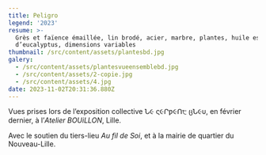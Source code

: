 ```yaml
---
title: Peligro
legend: '2023'
resume: >-
  Grès et faïence émaillée, lin brodé, acier, marbre, plantes, huile essentielle
  d’eucalyptus, dimensions variables
thumbnail: /src/content/assets/plantesbd.jpg
galery:
  - /src/content/assets/plantesvueensemblebd.jpg
  - /src/content/assets/2-copie.jpg
  - /src/content/assets/4.jpg
date: 2023-11-02T20:31:36.880Z
---
```


Vues prises lors de l’exposition collective Ն૯ ς૯Րƿ૯Ո੮ ცՆ૯υ, en février dernier, à l’*Atelier BOUiLLON*, Lille.

Avec le soutien du tiers-lieu *Au fil de Soi*, et à la mairie de quartier du Nouveau-Lille.
